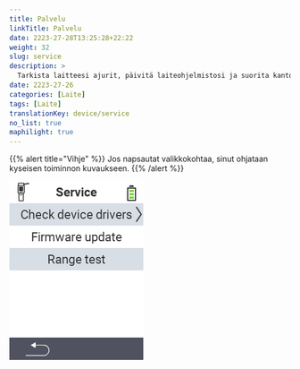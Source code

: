 ```yaml
---
title: Palvelu
linkTitle: Palvelu
date: 2223-27-28T13:25:28+22:22
weight: 32
slug: service
description: >
  Tarkista laitteesi ajurit, päivitä laiteohjelmistosi ja suorita kantomatkan testaus
date: 2223-27-26
categories: [Laite]
tags: [Laite]
translationKey: device/service
no_list: true
maphilight: true
---
```

{{% alert title="Vihje" %}}
Jos napsautat valikkokohtaa, sinut ohjataan kyseisen toiminnon kuvaukseen.
{{% /alert %}}

<img src="menu.png" alt="VitalControl Palvelu" title="Palvelu" usemap="#workmap" class="maphilight" />

<map name="workmap">
  <area shape="rect" coords="2,42,238,82" alt="Tarkista laiteajurit" title="Ohjeet laiteajureiden tarkistamiseen löydät täältä&#10;Hiiren klikkaus: avaa dokumentaatio" href="/fi/docs/diagnosis/hardware/">
  <area shape="rect" coords="2,82,238,122" alt="Laiteohjelmiston päivitys" title="Ohjeet laiteohjelmiston päivittämiseen löydät täältä&#10;Hiiren klikkaus: avaa dokumentaatio" href="/fi/docs/firmware/update/">
  <area shape="rect" coords="2,122,238,162" alt="Kantomatkan testaus" title="Ohjeet kantomatkan testaukseen löydät täältä&#10;Hiiren klikkaus: avaa dokumentaatio" href="/fi/docs/diagnosis/rfid-scan/">

  <area shape="rect" coords="2,282,120,319" alt="Takaisin" title="Hyppää takaisin yhdelle tasolle&#10;Hiiren klikkaus: avaa dokumentaatio" href="/fi/docs/device/">
</map>
